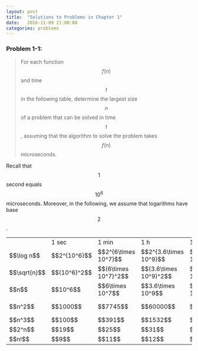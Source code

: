```yaml
---
layout: post
title:  "Solutions to Problems in Chapter 1"
date:   2016-11-09 21:00:00
categories: problems 
---
```


### Problem 1-1:
    
> For each function $$f(n)$$ and time $$t$$ in the following table, determine
the largest size $$n$$ of a problem that can be solved in time $$t$$, assuming
that the algorithm to solve the problem takes $$f(n)$$ microseconds.

Recall that $$1$$ second equals $$10^6$$ microseconds. Moreover, in the following,
we assume that logarithms have base $$2$$.


<table>
    <tr>
        <td>  </td> 
        <td> 1 sec  </td>
        <td> 1 min  </td>
        <td> 1 h  </td>
        <td> 1 day  </td>
        <td> 1 month  </td>
        <td> 1 year  </td>
        <td> 1 century  </td>
    </tr>
    <tr>
        <td> $$\log n$$ </td> 
        <td> $$2^{10^6}$$ </td>
        <td> $$2^{6\times 10^7}$$  </td>
        <td> $$2^{3.6\times 10^9}$$  </td>
        <td> $$2^{8.64\times 10^{10}}$$  </td>
        <td> $$2^{2.628\times 10^{12}}$$  </td>
        <td> $$2^{3.154\times 10^{13}}$$  </td>
        <td> $$2^{3.154\times 10^{15}}$$  </td>
    </tr>
    <tr>
        <td> $$\sqrt{n}$$ </td> 
        <td> $$(10^6)^2$$ </td>
        <td> $$(6\times 10^7)^2$$  </td>
        <td> $$(3.6\times 10^9)^2$$  </td>
        <td> $$(8.64\times 10^{10})^2$$  </td>
        <td> $$(2.628\times 10^{12})^2$$  </td>
        <td> $$(3.154\times 10^{13})^2$$  </td>
        <td> $$(3.154\times 10^{15})^2$$  </td>
    </tr>
    <tr>
        <td> $$n$$ </td> 
        <td> $$10^6$$ </td>
        <td> $$6\times 10^7$$  </td>
        <td> $$3.6\times 10^9$$  </td>
        <td> $$8.64\times 10^{10}$$  </td>
        <td> $$2.628\times 10^{12}$$  </td>
        <td> $$3.154\times 10^{13}$$  </td>
        <td> $$3.154\times 10^{15}$$  </td>
    </tr>
    <tr>
        <td> $$n^2$$ </td> 
        <td> $$1000$$ </td>
        <td> $$7745$$  </td>
        <td> $$60000$$  </td>
        <td> $$293938$$  </td>
        <td> $$\sqrt{2.628\times 10^{12}}$$  </td>
        <td> $$\sqrt{3.154\times 10^{13}}$$  </td>
        <td> $$\sqrt{3.154\times 10^{15}}$$  </td>
    </tr>
    <tr>
        <td> $$n^3$$ </td> 
        <td> $$100$$ </td>
        <td> $$391$$  </td>
        <td> $$1532$$  </td>
        <td> $$4420$$  </td>
        <td> $$13799$$  </td>
        <td> $$31595$$  </td>
        <td> $$146652$$  </td>
    </tr>
    <tr>
        <td> $$2^n$$ </td> 
        <td> $$19$$ </td>
        <td> $$25$$  </td>
        <td> $$31$$  </td>
        <td> $$36$$  </td>
        <td> $$41$$  </td>
        <td> $$44$$  </td>
        <td> $$51$$  </td>
    </tr>
    <tr>
        <td> $$n!$$ </td> 
        <td> $$9$$ </td>
        <td> $$11$$  </td>
        <td> $$12$$  </td>
        <td> $$13$$  </td>
        <td> $$15$$  </td>
        <td> $$16$$  </td>
        <td> $$17$$  </td>
    </tr>
</table>
